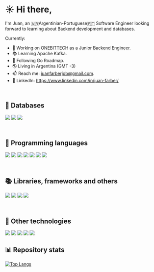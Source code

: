 # ☀️️ Hi there,

I'm Juan, an 🇦🇷Argentinian-Portuguese🇵🇹 Software Engineer looking forward to learning about Backend development and databases.

Currently:
- 👔 Working on <a href="https://onebittech.com/">ONEBITTECH</a> as a Junior Backend Engineer.
- 📚 Learning Apache Kafka.
- 📍 Following Go Roadmap.
- 🌎 Living in Argentina (GMT -3)
- 📫 Reach me: juanfarberjob@gmail.com.
- 🔗 LinkedIn: https://www.linkedin.com/in/juan-farber/

<br>

## 💾 Databases
![](https://img.shields.io/badge/MySQL-informational?style=flat&logo=mysql&color=grey)
![](https://img.shields.io/badge/MongoDB-informational?style=flat&logo=mongodb&color=grey)
![](https://img.shields.io/badge/ClickHouse-informational?style=flat&logo=microstrategy&logoColor=yellow&color=grey)

<br>

## 👾 Programming languages
![](https://img.shields.io/badge/Go-informational?style=flat&logo=go&color=grey)
![](https://img.shields.io/badge/PHP-informational?style=flat&logo=php&color=grey)
![](https://img.shields.io/badge/JavaScript-informational?style=flat&logo=javascript&color=grey)
![](https://img.shields.io/badge/Java-informational?style=flat&logo=java&color=grey)
![](https://img.shields.io/badge/C-informational?style=flat&logo=c&color=grey)
![](https://img.shields.io/badge/Python-informational?style=flat&logo=python&color=grey)
![](https://img.shields.io/badge/Assembly-informational?style=flat&logo=assemblyscript&color=grey)

<br>

## 📚 Libraries, frameworks and others
![](https://img.shields.io/badge/Yii2-informational?style=flat&logo=php&color=grey)
![](https://img.shields.io/badge/NodeJS-informational?style=flat&logo=nodedotjs&color=grey)
![](https://img.shields.io/badge/HTML-informational?style=flat&logo=html5&color=grey)
![](https://img.shields.io/badge/CSS-informational?style=flat&logo=css3&color=grey)

<br>

## 🔧 Other technologies
![](https://img.shields.io/badge/Linux-informational?style=flat&logo=linux&color=grey)
![](https://img.shields.io/badge/Heroku-informational?style=flat&logo=heroku&color=grey)
![](https://img.shields.io/badge/Firebase-informational?style=flat&logo=firebase&color=grey)
![](https://img.shields.io/badge/KSQL-informational?style=flat&logo=apachekafka&color=grey)
![](https://img.shields.io/badge/Swagger-informational?style=flat&logo=swagger&color=grey)
<br>

## :bar_chart: Repository stats
[![Top Langs](https://github-readme-stats.vercel.app/api/top-langs/?username=farber98&layout=compact&langs_count=10)](https://github.com/anuraghazra/github-readme-stats)


